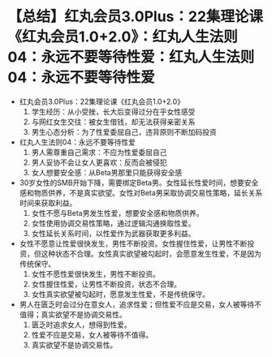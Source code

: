 # 【总结】红丸会员3.0Plus：22集理论课《红丸会员1.0+2.0》：红丸人生法则04：永远不要等待性爱：红丸人生法则04：永远不要等待性爱

-   红丸会员3.0Plus：22集理论课《红丸会员1.0+2.0》
    1.  学生经历：从小受挫，长大后变得过分在乎女性感受
    2.  与网红女生交往：被女生借钱，却无法获得亲密关系
    3.  男生心态分析：为了性爱委屈自己，违背原则不断加码投资
-   红丸人生法则04：永远不要等待性爱
    1.  男人需尊重自己需求：不应为性爱委屈自己
    2.  男人妥协不会让女人更喜欢：反而会被侵犯
    3.  女人想要安全感：从Beta男那里只能获得安全感
-   30岁女性的SMB开始下降，需要绑定Beta男。女性延长性爱时间，想要安全感和物质供养，不是真实欲望。女性对Beta男采取协调交易性策略，延长关系时间来获取利益。
    1.  女性不愿与Beta男发生性爱，想要安全感和物质供养。
    2.  女性使用协调交易性策略，通过逻辑沟通换取性爱。
    3.  女性延长关系时间，以性爱作为武器获取更多利益。
-   女性不愿意让性爱很快发生，男性不断投资。女性握住性爱，让男性不断投资，但这种状态不合理。女性真实欲望被勾起时，会愿意发生性爱，不是因为传统保守。
    1.  女性不愿性爱很快发生，男性不断投资。
    2.  女性握住性爱，让男性不断投资，状态不合理。
    3.  女性真实欲望被勾起时，愿意发生性爱，不是传统保守。
-   男人在匮乏时会过分在意女人，追求性爱；但性爱不应是交易，女人被等待不值得；真实欲望不是协调交易性。
    1.  匮乏时追求女人，想得到性爱。
    2.  性爱不应是交易，女人被等待不值得。
    3.  真实欲望不是协调交易性。